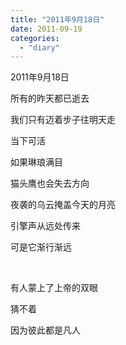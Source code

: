 ```yaml
---
title: "2011年9月18日"
date: 2011-09-19
categories: 
  - "diary"
---
```


2011年9月18日

所有的昨天都已逝去

我们只有迈着步子往明天走

当下可活

如果琳琅满目

猫头鹰也会失去方向

夜袭的乌云掩盖今天的月亮

引擎声从远处传来

可是它渐行渐远

 

有人蒙上了上帝的双眼

猜不着

因为彼此都是凡人
